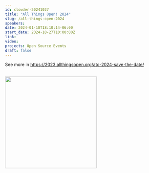 ```yaml
---
id: clowder-20241027
title: "All Things Open! 2024"
slug: /all-things-open-2024
speakers:
date: 2024-01-18T18:10:14-06:00
start_date: 2024-10-27T10:00:00Z
link:  
video: 
projects: Open Source Events 
draft: false
---
```


See more in https://2023.allthingsopen.org/ato-2024-save-the-date/

<br>

<a href="https://2023.allthingsopen.org/ato-2024-save-the-date/" target="_blank">
<img src="/../images/carousel/All-Things-Open-oct.png" class="img-fluid mx-auto d-block" width="300">
</a>

